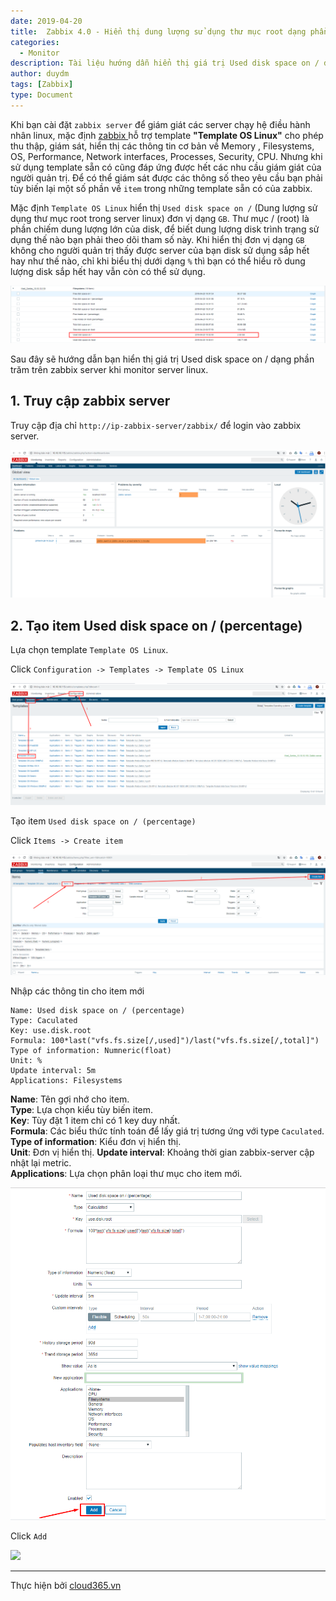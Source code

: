 ```yaml
---
date: 2019-04-20
title:  Zabbix 4.0 - Hiển thị dung lượng sử dụng thư mục root dạng phần trăm
categories:
  - Monitor
description: Tài liệu hướng dẫn hiển thị giá trị Used disk space on / dạng phần trăm
author: duydm
tags: [Zabbix]
type: Document
---
```


Khi bạn cài đặt `zabbix server` để giám giát các server chạy hệ điều hành nhân linux, mặc định <a href="https://blog.cloud365.vn/monitor/cai-dat-zabbix-4-lts-tren-centos7/" target="_blank">zabbix </a>hỗ trợ template **"Template OS Linux"** cho phép thu thập, giám sát, hiển thị các thông tin cơ bản về Memory , Filesystems, OS, Performance, Network interfaces, Processes, Security, CPU. Nhưng khi sử dụng template sẵn có cũng đáp ứng được hết các nhu cầu giám giát của người quản trị. Để có thể giám sát được các thông số theo yêu cầu bạn phải tùy biến lại một số phần về `item` trong những template sẵn có của zabbix.

Mặc định `Template OS Linux` hiển thị `Used disk space on /` (Dung lượng sử dụng thư mục root trong server linux) đơn vị dạng `GB`. Thư mục / (root) là phần chiếm dung lượng lớn của disk, để biết dung lượng disk trình trạng sử dụng thế nào bạn phải theo dõi tham số này. Khi hiển thị đơn vị dạng `GB` không cho người quản trị thấy được server của bạn disk sử dụng sắp hết hay như thế nào, chỉ khi biểu thị dưới dạng `%` thì bạn có thể hiểu rõ dung lượng disk sắp hết hay vẫn còn có thể sử dụng.

![](/images/img-zabbix-used-disk-phan-tram/Screenshot_1302.png)

Sau đây sẽ hướng dẫn bạn hiển thị giá trị Used disk space on / dạng phần trăm trên zabbix server khi monitor server linux.

## 1. Truy cập zabbix server

Truy cập địa chỉ `http://ip-zabbix-server/zabbix/` để login vào zabbix server.

![](/images/img-zabbix-used-disk-phan-tram/Screenshot_1303.png)


## 2. Tạo item 	Used disk space on / (percentage)

Lựa chọn template `Template OS Linux`.

Click `Configuration -> Templates -> Template OS Linux`

![](/images/img-zabbix-used-disk-phan-tram/Screenshot_1304.png)


Tạo item `Used disk space on / (percentage)`

Click `Items -> Create item`

![](/images/img-zabbix-used-disk-phan-tram/Screenshot_1305.png)

Nhập các thông tin cho item mới

```
Name: Used disk space on / (percentage)
Type: Caculated
Key: use.disk.root
Formula: 100*last("vfs.fs.size[/,used]")/last("vfs.fs.size[/,total]")
Type of information: Numneric(float)
Unit: %
Update interval: 5m
Applications: Filesystems
```
**Name**: Tên gợi nhớ cho item.<br>
**Type**: Lựa chọn kiểu tùy biến item.<br>
**Key**: Tùy đặt 1 item chỉ có 1 key duy nhất.<br>
**Formula**: Các biểu thức tính toán để lấy giá trị tương ứng với type `Caculated`.<br>
**Type of information**: Kiểu đơn vị hiển thị.<br>
**Unit**: Đơn vị hiển thị.
**Update interval**: Khoảng thời gian zabbix-server cập nhật lại metric.<br>
**Applications**: Lựa chọn phân loại thư mục cho item mới.

![](/images/img-zabbix-used-disk-phan-tram/Screenshot_1306.png)

Click `Add`

![](/images/img-zabbix-used-disk-phan-tram/Screenshot_1307png)





















---
Thực hiện bởi <a href="https://cloud365.vn/" target="_blank">cloud365.vn</a>